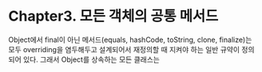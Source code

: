 # Chapter3. 모든 객체의 공통 메서드
Object에서 final이 아닌 메서드(equals, hashCode, toString, clone, finalize)는 모두 overriding을 염두해두고 설계되어서 재정의할 때 지켜야 하는 일반 규약이 정의되어 있다. 그래서 Object를 상속하는 모든 클래스는 